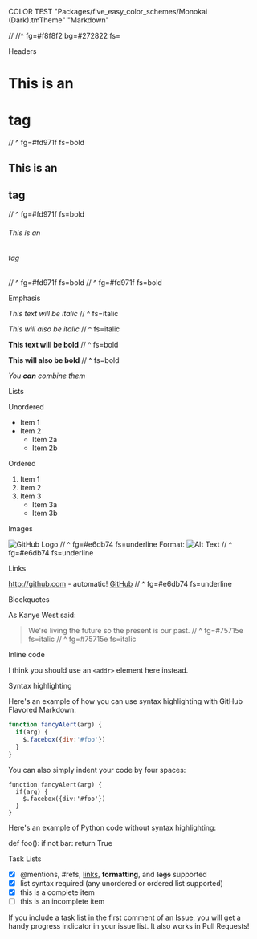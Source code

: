 COLOR TEST "Packages/five_easy_color_schemes/Monokai (Dark).tmTheme" "Markdown"

   //
//^ fg=#f8f8f2 bg=#272822 fs=

Headers

# This is an <h1> tag
// ^ fg=#fd971f fs=bold
## This is an <h2> tag
// ^ fg=#fd971f fs=bold
###### This is an <h6> tag
// ^ fg=#fd971f fs=bold
//      ^ fg=#fd971f fs=bold

Emphasis

*This text will be italic*
// ^ fs=italic

_This will also be italic_
// ^ fs=italic

**This text will be bold**
// ^ fs=bold

__This will also be bold__
// ^ fs=bold

_You **can** combine them_

Lists

Unordered

* Item 1
* Item 2
  * Item 2a
  * Item 2b

Ordered

1. Item 1
2. Item 2
3. Item 3
   * Item 3a
   * Item 3b

Images

![GitHub Logo](/images/logo.png)
//              ^ fg=#e6db74 fs=underline
Format: ![Alt Text](url)
//                  ^ fg=#e6db74 fs=underline

Links

http://github.com - automatic!
[GitHub](http://github.com)
//        ^ fg=#e6db74 fs=underline

Blockquotes

As Kanye West said:

   > We're living the future so
   > the present is our past.
// ^ fg=#75715e fs=italic
//   ^ fg=#75715e fs=italic

Inline code

I think you should use an
`<addr>` element here instead.

Syntax highlighting

Here's an example of how you can use syntax highlighting with GitHub Flavored Markdown:

```javascript
function fancyAlert(arg) {
  if(arg) {
    $.facebox({div:'#foo'})
  }
}
```

You can also simply indent your code by four spaces:

    function fancyAlert(arg) {
      if(arg) {
        $.facebox({div:'#foo'})
      }
    }

Here's an example of Python code without syntax highlighting:

def foo():
    if not bar:
        return True

Task Lists

- [x] @mentions, #refs, [links](), **formatting**, and <del>tags</del> supported
- [x] list syntax required (any unordered or ordered list supported)
- [x] this is a complete item
- [ ] this is an incomplete item

If you include a task list in the first comment of an Issue, you will get a handy progress indicator in your issue list. It also works in Pull Requests!
